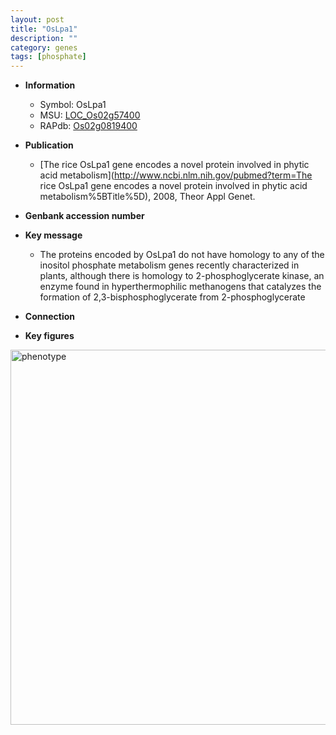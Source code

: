 ```yaml
---
layout: post
title: "OsLpa1"
description: ""
category: genes
tags: [phosphate]
---
```


* **Information**  
    + Symbol: OsLpa1  
    + MSU: [LOC_Os02g57400](http://rice.plantbiology.msu.edu/cgi-bin/ORF_infopage.cgi?orf=LOC_Os02g57400)  
    + RAPdb: [Os02g0819400](http://rapdb.dna.affrc.go.jp/viewer/gbrowse_details/irgsp1?name=Os02g0819400)  

* **Publication**  
    + [The rice OsLpa1 gene encodes a novel protein involved in phytic acid metabolism](http://www.ncbi.nlm.nih.gov/pubmed?term=The rice OsLpa1 gene encodes a novel protein involved in phytic acid metabolism%5BTitle%5D), 2008, Theor Appl Genet.

* **Genbank accession number**  

* **Key message**  
    + The proteins encoded by OsLpa1 do not have homology to any of the inositol phosphate metabolism genes recently characterized in plants, although there is homology to 2-phosphoglycerate kinase, an enzyme found in hyperthermophilic methanogens that catalyzes the formation of 2,3-bisphosphoglycerate from 2-phosphoglycerate

* **Connection**  

* **Key figures**  
<img src="http://ricencode.github.io/images/OsLpa1.pheno.png" alt="phenotype"  style="width: 600px;"/>



